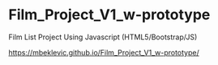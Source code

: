 # Film_Project_V1_w-prototype
Film List Project Using Javascript (HTML5/Bootstrap/JS)

https://mbeklevic.github.io/Film_Project_V1_w-prototype/
